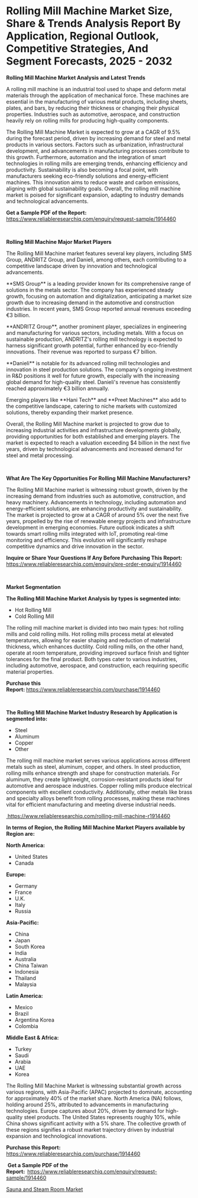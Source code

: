 <p><h1>Rolling Mill Machine Market Size, Share & Trends Analysis Report By Application, Regional Outlook, Competitive Strategies, And Segment Forecasts, 2025 - 2032</h1></p><p><strong>Rolling Mill Machine Market Analysis and Latest Trends</strong></p>
<p><p>A rolling mill machine is an industrial tool used to shape and deform metal materials through the application of mechanical force. These machines are essential in the manufacturing of various metal products, including sheets, plates, and bars, by reducing their thickness or changing their physical properties. Industries such as automotive, aerospace, and construction heavily rely on rolling mills for producing high-quality components.</p><p>The Rolling Mill Machine Market is expected to grow at a CAGR of 9.5% during the forecast period, driven by increasing demand for steel and metal products in various sectors. Factors such as urbanization, infrastructural development, and advancements in manufacturing processes contribute to this growth. Furthermore, automation and the integration of smart technologies in rolling mills are emerging trends, enhancing efficiency and productivity. Sustainability is also becoming a focal point, with manufacturers seeking eco-friendly solutions and energy-efficient machines. This innovation aims to reduce waste and carbon emissions, aligning with global sustainability goals. Overall, the rolling mill machine market is poised for significant expansion, adapting to industry demands and technological advancements.</p></p>
<p><strong>Get a Sample PDF of the Report:&nbsp;</strong> <a href="https://www.reliableresearchiq.com/enquiry/request-sample/1914460?utm_campaign=2144&utm_medium=2&utm_source=Github&utm_content=ia&utm_term=20022025&utm_id=rolling-mill-machine">https://www.reliableresearchiq.com/enquiry/request-sample/1914460</a></p>
<p>&nbsp;</p>
<p><strong>Rolling Mill Machine Major Market Players</strong></p>
<p><p>The Rolling Mill Machine market features several key players, including SMS Group, ANDRITZ Group, and Danieli, among others, each contributing to a competitive landscape driven by innovation and technological advancements.</p><p>**SMS Group** is a leading provider known for its comprehensive range of solutions in the metals sector. The company has experienced steady growth, focusing on automation and digitalization, anticipating a market size growth due to increasing demand in the automotive and construction industries. In recent years, SMS Group reported annual revenues exceeding €3 billion.</p><p>**ANDRITZ Group**, another prominent player, specializes in engineering and manufacturing for various sectors, including metals. With a focus on sustainable production, ANDRITZ's rolling mill technology is expected to harness significant growth potential, further enhanced by eco-friendly innovations. Their revenue was reported to surpass €7 billion.</p><p>**Danieli** is notable for its advanced rolling mill technologies and innovation in steel production solutions. The company's ongoing investment in R&D positions it well for future growth, especially with the increasing global demand for high-quality steel. Danieli's revenue has consistently reached approximately €3 billion annually.</p><p>Emerging players like **Hani Tech** and **Preet Machines** also add to the competitive landscape, catering to niche markets with customized solutions, thereby expanding their market presence. </p><p>Overall, the Rolling Mill Machine market is projected to grow due to increasing industrial activities and infrastructure developments globally, providing opportunities for both established and emerging players. The market is expected to reach a valuation exceeding $4 billion in the next five years, driven by technological advancements and increased demand for steel and metal processing.</p></p>
<p>&nbsp;</p>
<p><strong>What Are The Key Opportunities For Rolling Mill Machine Manufacturers?</strong></p>
<p><p>The Rolling Mill Machine market is witnessing robust growth, driven by the increasing demand from industries such as automotive, construction, and heavy machinery. Advancements in technology, including automation and energy-efficient solutions, are enhancing productivity and sustainability. The market is projected to grow at a CAGR of around 5% over the next five years, propelled by the rise of renewable energy projects and infrastructure development in emerging economies. Future outlook indicates a shift towards smart rolling mills integrated with IoT, promoting real-time monitoring and efficiency. This evolution will significantly reshape competitive dynamics and drive innovation in the sector.</p></p>
<p><strong>Inquire or Share Your Questions If Any Before Purchasing This Report:</strong> <a href="https://www.reliableresearchiq.com/enquiry/pre-order-enquiry/1914460?utm_campaign=2144&utm_medium=2&utm_source=Github&utm_content=ia&utm_term=20022025&utm_id=rolling-mill-machine">https://www.reliableresearchiq.com/enquiry/pre-order-enquiry/1914460</a></p>
<p>&nbsp;</p>
<p><strong>Market Segmentation</strong></p>
<p><strong>The Rolling Mill Machine Market Analysis by types is segmented into:</strong></p>
<p><ul><li>Hot Rolling Mill</li><li>Cold Rolling Mill</li></ul></p>
<p><p>The rolling mill machine market is divided into two main types: hot rolling mills and cold rolling mills. Hot rolling mills process metal at elevated temperatures, allowing for easier shaping and reduction of material thickness, which enhances ductility. Cold rolling mills, on the other hand, operate at room temperature, providing improved surface finish and tighter tolerances for the final product. Both types cater to various industries, including automotive, aerospace, and construction, each requiring specific material properties.</p></p>
<p><strong>Purchase this Report:&nbsp;</strong><a href="https://www.reliableresearchiq.com/purchase/1914460?utm_campaign=2144&utm_medium=2&utm_source=Github&utm_content=ia&utm_term=20022025&utm_id=rolling-mill-machine">https://www.reliableresearchiq.com/purchase/1914460</a></p>
<p>&nbsp;</p>
<p><strong>The Rolling Mill Machine Market Industry Research by Application is segmented into:</strong></p>
<p><ul><li>Steel</li><li>Aluminum</li><li>Copper</li><li>Other</li></ul></p>
<p><p>The rolling mill machine market serves various applications across different metals such as steel, aluminum, copper, and others. In steel production, rolling mills enhance strength and shape for construction materials. For aluminum, they create lightweight, corrosion-resistant products ideal for automotive and aerospace industries. Copper rolling mills produce electrical components with excellent conductivity. Additionally, other metals like brass and specialty alloys benefit from rolling processes, making these machines vital for efficient manufacturing and meeting diverse industrial needs.</p></p>
<p><a href="https://www.reliableresearchiq.com/rolling-mill-machine-r1914460?utm_campaign=2144&utm_medium=2&utm_source=Github&utm_content=ia&utm_term=20022025&utm_id=rolling-mill-machine">&nbsp;https://www.reliableresearchiq.com/rolling-mill-machine-r1914460</a></p>
<p><strong>In terms of Region, the Rolling Mill Machine Market Players available by Region are:</strong></p>
<p>
    <p> <strong> North America: </strong>
        <ul>
            <li>United States</li>
            <li>Canada</li>
        </ul>
        </p> 
    <p> <strong> Europe: </strong>
        <ul>
            <li>Germany</li>
            <li>France</li>
            <li>U.K.</li>
            <li>Italy</li>
            <li>Russia</li>
        </ul>
        </p> 
    <p> <strong> Asia-Pacific: </strong>
        <ul>
            <li>China</li>
            <li>Japan</li>
            <li>South Korea</li>
            <li>India</li>
            <li>Australia</li>
            <li>China Taiwan</li>
            <li>Indonesia</li>
            <li>Thailand</li>
            <li>Malaysia</li>
        </ul>
        </p> 
    <p> <strong> Latin America: </strong>
        <ul>
            <li>Mexico</li>
            <li>Brazil</li>
            <li>Argentina Korea</li>
            <li>Colombia</li>
        </ul>
        </p> 
    <p> <strong> Middle East & Africa: </strong>
        <ul>
            <li>Turkey</li>
            <li>Saudi</li>
            <li>Arabia</li>
            <li>UAE</li>
            <li>Korea</li>
        </ul>
    </p>
    </p>
<p><p>The Rolling Mill Machine Market is witnessing substantial growth across various regions, with Asia-Pacific (APAC) projected to dominate, accounting for approximately 40% of the market share. North America (NA) follows, holding around 25%, attributed to advancements in manufacturing technologies. Europe captures about 20%, driven by demand for high-quality steel products. The United States represents roughly 10%, while China shows significant activity with a 5% share. The collective growth of these regions signifies a robust market trajectory driven by industrial expansion and technological innovations.</p></p>
<p><strong>Purchase this Report: </strong><a href="https://www.reliableresearchiq.com/purchase/1914460?utm_campaign=2144&utm_medium=2&utm_source=Github&utm_content=ia&utm_term=20022025&utm_id=rolling-mill-machine">https://www.reliableresearchiq.com/purchase/1914460</a></p>
<p>&nbsp;<strong>Get a Sample PDF of the Report:&nbsp;&nbsp;</strong><a href="https://www.reliableresearchiq.com/enquiry/request-sample/1914460?utm_campaign=2144&utm_medium=2&utm_source=Github&utm_content=ia&utm_term=20022025&utm_id=rolling-mill-machine">https://www.reliableresearchiq.com/enquiry/request-sample/1914460</a></p>
<p><strong></strong></p>
<p><p><a href="https://github.com/AshrafKhan865/Market-Research-Report-List-1/blob/main/sauna-and-steam-room-market.md?utm_campaign=2144&utm_medium=2&utm_source=Github&utm_content=ia&utm_term=20022025&utm_id=rolling-mill-machine">Sauna and Steam Room Market</a></p></p>